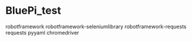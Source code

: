 # BluePi_test

robotframework 
robotframework-seleniumlibrary
robotframework-requests
requests
pyyaml
chromedriver 